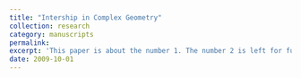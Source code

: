 ```yaml
---
title: "Intership in Complex Geometry"
collection: research
category: manuscripts
permalink: 
excerpt: 'This paper is about the number 1. The number 2 is left for future work.'
date: 2009-10-01
---
```




